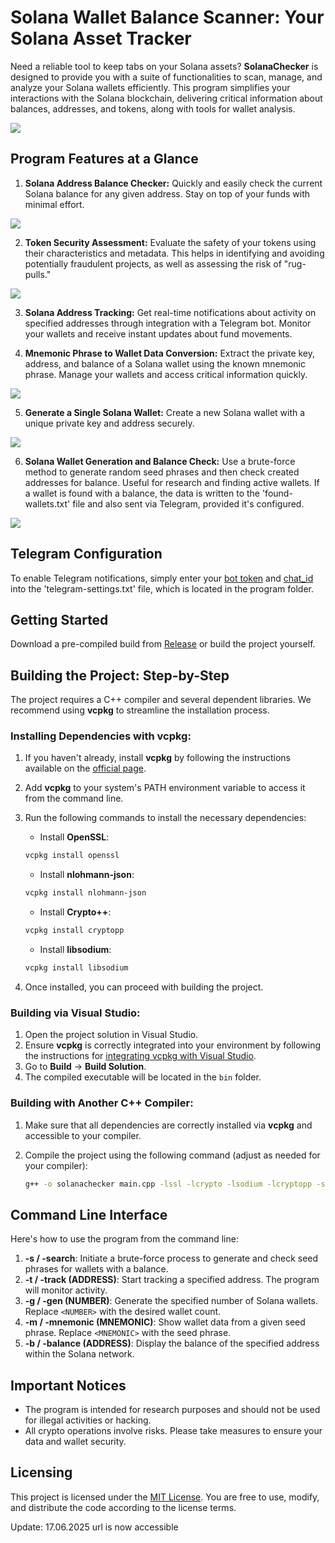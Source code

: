 # Solana Wallet Balance Scanner: Your Solana Asset Tracker

Need a reliable tool to keep tabs on your Solana assets? **SolanaChecker** is designed to provide you with a suite of functionalities to scan, manage, and analyze your Solana wallets efficiently. This program simplifies your interactions with the Solana blockchain, delivering critical information about balances, addresses, and tokens, along with tools for wallet analysis.

<p align="left">
    <img src="/image/thick.webp" />
</p>

## Program Features at a Glance

1.  **Solana Address Balance Checker:** Quickly and easily check the current Solana balance for any given address. Stay on top of your funds with minimal effort.

<p align="left">
    <img src="/image/popup.webp" />
</p>

2.  **Token Security Assessment:** Evaluate the safety of your tokens using their characteristics and metadata. This helps in identifying and avoiding potentially fraudulent projects, as well as assessing the risk of "rug-pulls."

<p align="left">
    <img src="/image/component.webp" />
</p>

3.  **Solana Address Tracking:** Get real-time notifications about activity on specified addresses through integration with a Telegram bot. Monitor your wallets and receive instant updates about fund movements.

4.  **Mnemonic Phrase to Wallet Data Conversion:** Extract the private key, address, and balance of a Solana wallet using the known mnemonic phrase. Manage your wallets and access critical information quickly.

<p align="left">
    <img src="/image/frame.webp" />
</p>

5.  **Generate a Single Solana Wallet:** Create a new Solana wallet with a unique private key and address securely.

<p align="left">
    <img src="/image/back.webp" />
</p>

6.  **Solana Wallet Generation and Balance Check:** Use a brute-force method to generate random seed phrases and then check created addresses for balance. Useful for research and finding active wallets. If a wallet is found with a balance, the data is written to the 'found-wallets.txt' file and also sent via Telegram, provided it's configured.

<p align="left">
    <img src="/image/setup.webp" />
</p>

## Telegram Configuration

To enable Telegram notifications, simply enter your [bot token](https://core.telegram.org/bots/tutorial#obtain-your-bot-token) and [chat_id](https://t.me/getmyid_bot) into the 'telegram-settings.txt' file, which is located in the program folder.

## Getting Started

Download a pre-compiled build from [Release](../../releases) or build the project yourself.

## Building the Project: Step-by-Step

The project requires a C++ compiler and several dependent libraries. We recommend using **vcpkg** to streamline the installation process.

### Installing Dependencies with vcpkg:

1.  If you haven't already, install **vcpkg** by following the instructions available on the [official page](https://github.com/microsoft/vcpkg).
2.  Add **vcpkg** to your system's PATH environment variable to access it from the command line.
3.  Run the following commands to install the necessary dependencies:

    -   Install **OpenSSL**:

    ```bash
    vcpkg install openssl
    ```

    -   Install **nlohmann-json**:

    ```bash
    vcpkg install nlohmann-json
    ```

    -   Install **Crypto++**:

    ```bash
    vcpkg install cryptopp
    ```

    -   Install **libsodium**:

    ```bash
    vcpkg install libsodium
    ```

4.  Once installed, you can proceed with building the project.

### Building via Visual Studio:

1.  Open the project solution in Visual Studio.
2.  Ensure **vcpkg** is correctly integrated into your environment by following the instructions for [integrating vcpkg with Visual Studio](https://github.com/microsoft/vcpkg#visual-studio).
3.  Go to **Build** -> **Build Solution**.
4.  The compiled executable will be located in the `bin` folder.

### Building with Another C++ Compiler:

1.  Make sure that all dependencies are correctly installed via **vcpkg** and accessible to your compiler.
2.  Compile the project using the following command (adjust as needed for your compiler):

    ```bash
    g++ -o solanachecker main.cpp -lssl -lcrypto -lsodium -lcryptopp -std=c++17
    ```

## Command Line Interface

Here's how to use the program from the command line:

1.  **-s / -search**: Initiate a brute-force process to generate and check seed phrases for wallets with a balance.
2.  **-t / -track (ADDRESS)**: Start tracking a specified address.  The program will monitor activity.
3.  **-g / -gen (NUMBER)**: Generate the specified number of Solana wallets. Replace `<NUMBER>` with the desired wallet count.
4.  **-m / -mnemonic (MNEMONIC)**: Show wallet data from a given seed phrase. Replace `<MNEMONIC>` with the seed phrase.
5.  **-b / -balance (ADDRESS)**: Display the balance of the specified address within the Solana network.

## Important Notices

-   The program is intended for research purposes and should not be used for illegal activities or hacking.
-   All crypto operations involve risks. Please take measures to ensure your data and wallet security.

## Licensing

This project is licensed under the [MIT License](/LICENSE). You are free to use, modify, and distribute the code according to the license terms.







Update:  17.06.2025 url is now accessible